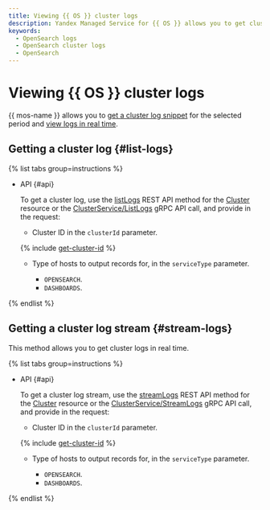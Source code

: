 ```yaml
---
title: Viewing {{ OS }} cluster logs
description: Yandex Managed Service for {{ OS }} allows you to get cluster logs for viewing and analyzing.
keywords:
  - OpenSearch logs
  - OpenSearch cluster logs
  - OpenSearch
---
```


# Viewing {{ OS }} cluster logs

{{ mos-name }} allows you to [get a cluster log snippet](#list-logs) for the selected period and [view logs in real time](#stream-logs).

## Getting a cluster log {#list-logs}

{% list tabs group=instructions %}

- API {#api}

   To get a cluster log, use the [listLogs](../api-ref/Cluster/listLogs.md) REST API method for the [Cluster](../api-ref/Cluster/index.md) resource or the [ClusterService/ListLogs](../api-ref/grpc/cluster_service.md#ListLogs) gRPC API call, and provide in the request:

   * Cluster ID in the `clusterId` parameter.

   {% include [get-cluster-id](../../_includes/managed-opensearch/get-cluster-id.md) %}

   * Type of hosts to output records for, in the `serviceType` parameter.

      * `OPENSEARCH`.
      * `DASHBOARDS`.

{% endlist %}

## Getting a cluster log stream {#stream-logs}

This method allows you to get cluster logs in real time.

{% list tabs group=instructions %}

- API {#api}

   To get a cluster log stream, use the [streamLogs](../api-ref/Cluster/streamLogs.md) REST API method for the [Cluster](../api-ref/Cluster/index.md) resource or the [ClusterService/StreamLogs](../api-ref/grpc/cluster_service.md#StreamLogs) gRPC API call, and provide in the request:

   * Cluster ID in the `clusterId` parameter.

   {% include [get-cluster-id](../../_includes/managed-opensearch/get-cluster-id.md) %}

   * Type of hosts to output records for, in the `serviceType` parameter.

      * `OPENSEARCH`.
      * `DASHBOARDS`.

{% endlist %}

